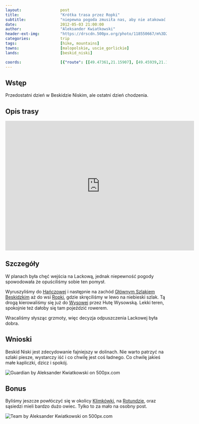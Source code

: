 ```yaml
---
layout:                 post
title:                  "Krótka trasa przez Ropki"
subtitle:               "niepewna pogoda zmusiła nas, aby nie atakować Lackowej"
date:                   2012-05-03 21:00:00
author:                 "Aleksander Kwiatkowski"
header-ext-img:         "https://drscdn.500px.org/photo/118550667/m%3D2048/00c03896875ad36c1bfe86b977a990b9"
categories:             trip
tags:                   [hike, mountains]
towns:                  [malopolskie, uscie_gorlickie]
lands:                  [beskid_niski]

coords:                 [{"route": [[49.47361,21.15907], [49.45939,21.12250], [49.44237,21.14422], [49.44153,21.17383]], "type": "hike"}, {"route": [[49.57662,21.06881], [49.58569,21.04589], [49.60355,21.04220], [49.62696,20.96942], [49.62402,20.91749], [49.61228,20.87415], [49.61696,20.86659], [49.61912,20.77879], [49.60683,20.75982], [49.62018,20.74772], [49.62418,20.71948], [49.64086,20.69262], [49.67542,20.68197], [49.67898,20.65313], [49.69186,20.65451], [49.69697,20.66103], [49.71495,20.64095], [49.73826,20.63700], [49.74314,20.62378], [49.79037,20.65021], [49.79746,20.64438], [49.81242,20.68060], [49.85073,20.68798], [49.85422,20.63391], [49.88547,20.60636], [49.96471,20.60309]], "type": "car"}]
---
```


[wiki-lackowa]:                 https://pl.wikipedia.org/wiki/Lackowa
[wiki-hanczowa]:                https://pl.wikipedia.org/wiki/Ha%C5%84czowa
[wiki-gsb]:                     https://pl.wikipedia.org/wiki/G%C5%82%C3%B3wny_Szlak_Beskidzki
[wiki-ropki]:                   https://pl.wikipedia.org/wiki/Ropki
[wiki-wysowa]:                  https://pl.wikipedia.org/wiki/Wysowa-Zdr%C3%B3j
[wiki-huta-wysowska]:           https://pl.wikipedia.org/wiki/Huta_Wysowska
[wiki-klimkowka]:               https://pl.wikipedia.org/wiki/Jezioro_Klimkowskie
[wiki-rotunda]:                 https://pl.wikipedia.org/wiki/Rotunda_(g%C3%B3ra)

Wstęp
-----

Przedostatni dzień w Beskidzie Niskim, ale ostatni dzień chodzenia.

Opis trasy
----------

<iframe height='405' width='590' frameborder='0' allowtransparency='true' scrolling='no' src='https://www.strava.com/activities/167091753/embed/9db8353c65fb6e436ffbcb44b5dc432ecc1b9622'></iframe>

Szczegóły
---------

W planach była chęć wejścia na Lackową, jednak niepewność pogody spowodowała że opuściliśmy sobie ten pomysł.

Wyruszyliśmy do [Hańczowej][wiki-hanczowa] i następnie na zachód [Głównym Szlakiem Beskidzkim][wiki-gsb]
aż do wsi [Ropki][wiki-ropki], gdzie skręciliśmy w lewo na niebieski szlak. Tą drogą kierowaliśmy się już do
[Wysowej][wiki-wysowa] przez Hutę Wysowską. Lekki teren, spokojnie też dałoby się tam pojeździć rowerem.

Wracaliśmy słysząc grzmoty, więc decyzja odpuszczenia Lackowej była dobra.


Wnioski
-------

Beskid Niski jest zdecydowanie fajniejszy w dolinach. Nie warto patrzyć na szlaki piesze, wystarczy iść i co
chwilę jest coś ładnego. Co chwilę jakieś małe kapliczki, dzicz i spokój.

<div class='pixels-photo'>
  <p>
    <img src='https://drscdn.500px.org/photo/23972871/m%3D900/f007a7b41e513d7269a0340ca91c42b6' alt='Guardian by Aleksander Kwiatkowski on 500px.com'>
  </p>
  <a href='https://500px.com/photo/23972871/guardian-by-aleksander-kwiatkowski' alt='Guardian by Aleksander Kwiatkowski on 500px.com'></a>
</div>
<script type='text/javascript' src='https://500px.com/embed.js'></script>

Bonus
-----

Byliśmy jeszcze powłóczyć się w okolicy [Klimkówki][wiki-klimkowka], na [Rotundzie][wiki-rotunda],
oraz sąsiedzi mieli bardzo dużo owiec. Tylko to za mało na osobny post.

<div class='pixels-photo'>
  <p>
    <img src='https://drscdn.500px.org/photo/24108235/m%3D900/07a7b90be5d5705395386172800234a5' alt='Team by Aleksander Kwiatkowski on 500px.com'>
  </p>
  <a href='https://500px.com/photo/24108235/team-by-aleksander-kwiatkowski' alt='Team by Aleksander Kwiatkowski on 500px.com'></a>
</div>
<script type='text/javascript' src='https://500px.com/embed.js'></script>
